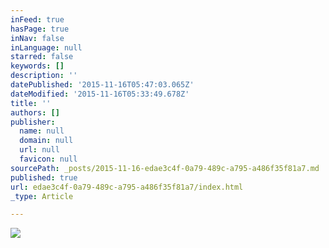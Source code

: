 ```yaml
---
inFeed: true
hasPage: true
inNav: false
inLanguage: null
starred: false
keywords: []
description: ''
datePublished: '2015-11-16T05:47:03.065Z'
dateModified: '2015-11-16T05:33:49.678Z'
title: ''
authors: []
publisher:
  name: null
  domain: null
  url: null
  favicon: null
sourcePath: _posts/2015-11-16-edae3c4f-0a79-489c-a795-a486f35f81a7.md
published: true
url: edae3c4f-0a79-489c-a795-a486f35f81a7/index.html
_type: Article

---
```

![](https://the-grid-user-content.s3-us-west-2.amazonaws.com/f02d0b2e-8e8d-4522-ae47-e3de366bd5d5.JPG)